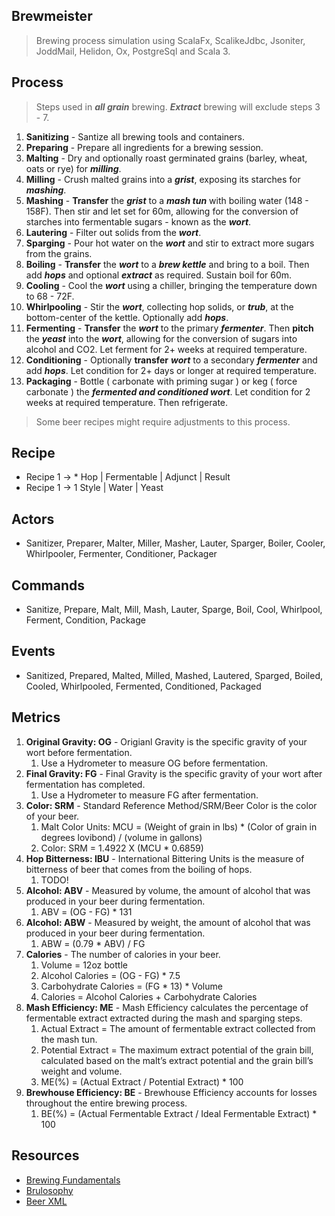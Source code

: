 Brewmeister
-----------
>Brewing process simulation using ScalaFx, ScalikeJdbc, Jsoniter, JoddMail, Helidon, Ox, PostgreSql and Scala 3.

Process
-------
>Steps used in ***all grain*** brewing. ***Extract*** brewing will exclude steps 3 - 7.
1. **Sanitizing** - Santize all brewing tools and containers.
2. **Preparing** - Prepare all ingredients for a brewing session.
3. **Malting** - Dry and optionally roast germinated grains (barley, wheat, oats or rye) for ***milling***.
4. **Milling** - Crush malted grains into a ***grist***, exposing its starches for ***mashing***.
5. **Mashing** - **Transfer** the ***grist*** to a ***mash tun*** with boiling water (148 - 158F). Then stir and let set for 60m, allowing for the conversion of starches into fermentable sugars - known as the ***wort***.
6. **Lautering** - Filter out solids from the ***wort***.
7. **Sparging** - Pour hot water on the ***wort*** and stir to extract more sugars from the grains.
8. **Boiling** - **Transfer** the ***wort*** to a ***brew kettle*** and bring to a boil. Then add ***hops*** and optional ***extract*** as required. Sustain boil for 60m.
9. **Cooling** - Cool the ***wort*** using a chiller, bringing the temperature down to 68 - 72F.
10. **Whirlpooling** - Stir the ***wort***, collecting hop solids, or ***trub***, at the bottom-center of the kettle. Optionally add ***hops***.
11. **Fermenting** - **Transfer** the ***wort*** to the primary ***fermenter***. Then **pitch** the ***yeast*** into the ***wort***, allowing for the conversion of sugars into alcohol and CO2. Let ferment for 2+ weeks at required temperature.
12. **Conditioning** - Optionally **transfer** ***wort*** to a secondary ***fermenter*** and add ***hops***. Let condition for 2+ days or longer at required temperature.
13. **Packaging** - Bottle ( carbonate with priming sugar ) or keg ( force carbonate ) the ***fermented and conditioned wort***. Let condition for 2 weeks at required temperature. Then refrigerate.
>Some beer recipes might require adjustments to this process.

Recipe
------
* Recipe 1 -> * Hop | Fermentable | Adjunct | Result
* Recipe 1 -> 1 Style | Water | Yeast

Actors
------
* Sanitizer, Preparer, Malter, Miller, Masher, Lauter, Sparger, Boiler, Cooler, Whirlpooler, Fermenter, Conditioner, Packager

Commands
--------
* Sanitize, Prepare, Malt, Mill, Mash, Lauter, Sparge, Boil, Cool, Whirlpool, Ferment, Condition, Package

Events
------
* Sanitized, Prepared, Malted, Milled, Mashed, Lautered, Sparged, Boiled, Cooled, Whirlpooled, Fermented, Conditioned, Packaged

Metrics
-------
1. **Original Gravity: OG** - Origianl Gravity is the specific gravity of your wort before fermentation.
    1. Use a Hydrometer to measure OG before fermentation.
2. **Final Gravity: FG** - Final Gravity is the specific gravity of your wort after fermentation has completed.
    1. Use a Hydrometer to measure FG after fermentation.
3. **Color: SRM** - Standard Reference Method/SRM/Beer Color is the color of your beer.
    1. Malt Color Units: MCU = (Weight of grain in lbs) * (Color of grain in degrees lovibond) / (volume in gallons)
    2. Color: SRM = 1.4922 X (MCU * 0.6859)
4. **Hop Bitterness: IBU** - International Bittering Units is the measure of bitterness of beer that comes from the boiling of hops.
    1. TODO!
5. **Alcohol: ABV** - Measured by volume, the amount of alcohol that was produced in your beer during fermentation.
    1. ABV = (OG - FG) * 131
6. **Alcohol: ABW** - Measured by weight, the amount of alcohol that was produced in your beer during fermentation.
    1. ABW = (0.79 * ABV) / FG
7. **Calories** - The number of calories in your beer.
    1. Volume = 12oz bottle
    2. Alcohol Calories = (OG - FG) * 7.5
    3. Carbohydrate Calories = (FG * 13) * Volume
    4. Calories = Alcohol Calories + Carbohydrate Calories
8. **Mash Efficiency: ME** - Mash Efficiency calculates the percentage of fermentable extract extracted during the mash and sparging steps.
    1. Actual Extract = The amount of fermentable extract collected from the mash tun.
    2. Potential Extract = The maximum extract potential of the grain bill, calculated based on the malt’s extract potential and the grain bill’s weight and volume.
    3. ME(%) = (Actual Extract / Potential Extract) * 100
9. **Brewhouse Efficiency: BE** - Brewhouse Efficiency accounts for losses throughout the entire brewing process.
    1. BE(%) = (Actual Fermentable Extract / Ideal Fermentable Extract) * 100

Resources
---------
* [Brewing Fundamentals](https://beerconnoisseur.com/articles/beer-101-fundamental-steps-brewing)
* [Brulosophy](https://brulosophy.com/)
* [Beer XML](https://www.beerxml.com/)
